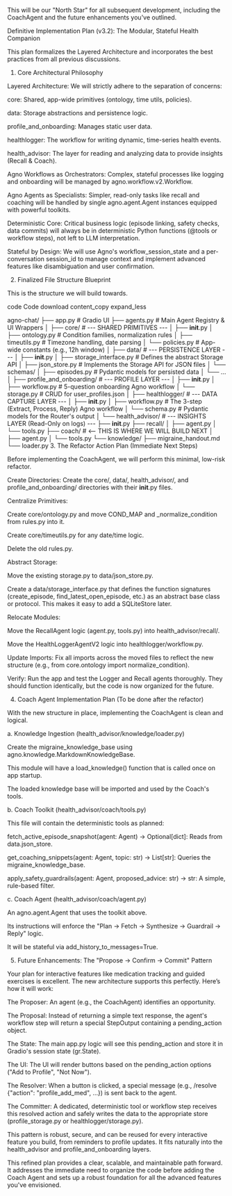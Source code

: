 This will be our "North Star" for all subsequent development, including the CoachAgent and the future enhancements you've outlined.

Definitive Implementation Plan (v3.2): The Modular, Stateful Health Companion

This plan formalizes the Layered Architecture and incorporates the best practices from all previous discussions.

1. Core Architectural Philosophy

Layered Architecture: We will strictly adhere to the separation of concerns:

core: Shared, app-wide primitives (ontology, time utils, policies).

data: Storage abstractions and persistence logic.

profile_and_onboarding: Manages static user data.

healthlogger: The workflow for writing dynamic, time-series health events.

health_advisor: The layer for reading and analyzing data to provide insights (Recall & Coach).

Agno Workflows as Orchestrators: Complex, stateful processes like logging and onboarding will be managed by agno.workflow.v2.Workflow.

Agno Agents as Specialists: Simpler, read-only tasks like recall and coaching will be handled by single agno.agent.Agent instances equipped with powerful toolkits.

Deterministic Core: Critical business logic (episode linking, safety checks, data commits) will always be in deterministic Python functions (@tools or workflow steps), not left to LLM interpretation.

Stateful by Design: We will use Agno's workflow_session_state and a per-conversation session_id to manage context and implement advanced features like disambiguation and user confirmation.

2. Finalized File Structure Blueprint

This is the structure we will build towards.

code
Code
download
content_copy
expand_less

agno-chat/
  ├── app.py                      # Gradio UI
  ├── agents.py                   # Main Agent Registry & UI Wrappers
  │
  ├── core/                       # --- SHARED PRIMITIVES ---
  │   ├── __init__.py
  │   ├── ontology.py             # Condition families, normalization rules
  │   ├── timeutils.py            # Timezone handling, date parsing
  │   └── policies.py             # App-wide constants (e.g., 12h window)
  │
  ├── data/                       # --- PERSISTENCE LAYER ---
  │   ├── __init__.py
  │   ├── storage_interface.py    # Defines the abstract Storage API
  │   ├── json_store.py           # Implements the Storage API for JSON files
  │   └── schemas/
  │       ├── episodes.py         # Pydantic models for persisted data
  │       └── ...
  │
  ├── profile_and_onboarding/     # --- PROFILE LAYER ---
  │   ├── __init__.py
  │   ├── workflow.py             # 5-question onboarding Agno workflow
  │   └── storage.py              # CRUD for user_profiles.json
  │
  ├── healthlogger/               # --- DATA CAPTURE LAYER ---
  │   ├── __init__.py
  │   ├── workflow.py             # The 3-step (Extract, Process, Reply) Agno workflow
  │   └── schema.py               # Pydantic models for the Router's output
  │
  └── health_advisor/             # --- INSIGHTS LAYER (Read-Only on logs) ---
      ├── __init__.py
      ├── recall/
      │   ├── agent.py
      │   └── tools.py
      ├── coach/                  # <-- THIS IS WHERE WE WILL BUILD NEXT
      │   ├── agent.py
      │   └── tools.py
      └── knowledge/
          ├── migraine_handout.md
          └── loader.py
3. The Refactor Action Plan (Immediate Next Steps)

Before implementing the CoachAgent, we will perform this minimal, low-risk refactor.

Create Directories: Create the core/, data/, health_advisor/, and profile_and_onboarding/ directories with their __init__.py files.

Centralize Primitives:

Create core/ontology.py and move COND_MAP and _normalize_condition from rules.py into it.

Create core/timeutils.py for any date/time logic.

Delete the old rules.py.

Abstract Storage:

Move the existing storage.py to data/json_store.py.

Create a data/storage_interface.py that defines the function signatures (create_episode, find_latest_open_episode, etc.) as an abstract base class or protocol. This makes it easy to add a SQLiteStore later.

Relocate Modules:

Move the RecallAgent logic (agent.py, tools.py) into health_advisor/recall/.

Move the HealthLoggerAgentV2 logic into healthlogger/workflow.py.

Update Imports: Fix all imports across the moved files to reflect the new structure (e.g., from core.ontology import normalize_condition).

Verify: Run the app and test the Logger and Recall agents thoroughly. They should function identically, but the code is now organized for the future.

4. Coach Agent Implementation Plan (To be done after the refactor)

With the new structure in place, implementing the CoachAgent is clean and logical.

a. Knowledge Ingestion (health_advisor/knowledge/loader.py)

Create the migraine_knowledge_base using agno.knowledge.MarkdownKnowledgeBase.

This module will have a load_knowledge() function that is called once on app startup.

The loaded knowledge base will be imported and used by the Coach's tools.

b. Coach Toolkit (health_advisor/coach/tools.py)

This file will contain the deterministic tools as planned:

fetch_active_episode_snapshot(agent: Agent) -> Optional[dict]: Reads from data.json_store.

get_coaching_snippets(agent: Agent, topic: str) -> List[str]: Queries the migraine_knowledge_base.

apply_safety_guardrails(agent: Agent, proposed_advice: str) -> str: A simple, rule-based filter.

c. Coach Agent (health_advisor/coach/agent.py)

An agno.agent.Agent that uses the toolkit above.

Its instructions will enforce the "Plan -> Fetch -> Synthesize -> Guardrail -> Reply" logic.

It will be stateful via add_history_to_messages=True.

5. Future Enhancements: The "Propose -> Confirm -> Commit" Pattern

Your plan for interactive features like medication tracking and guided exercises is excellent. The new architecture supports this perfectly. Here’s how it will work:

The Proposer: An agent (e.g., the CoachAgent) identifies an opportunity.

The Proposal: Instead of returning a simple text response, the agent's workflow step will return a special StepOutput containing a pending_action object.

The State: The main app.py logic will see this pending_action and store it in Gradio's session state (gr.State).

The UI: The UI will render buttons based on the pending_action options ("Add to Profile", "Not Now").

The Resolver: When a button is clicked, a special message (e.g., /resolve {"action": "profile_add_med", ...}) is sent back to the agent.

The Committer: A dedicated, deterministic tool or workflow step receives this resolved action and safely writes the data to the appropriate store (profile_storage.py or healthlogger/storage.py).

This pattern is robust, secure, and can be reused for every interactive feature you build, from reminders to profile updates. It fits naturally into the health_advisor and profile_and_onboarding layers.

This refined plan provides a clear, scalable, and maintainable path forward. It addresses the immediate need to organize the code before adding the Coach Agent and sets up a robust foundation for all the advanced features you've envisioned.